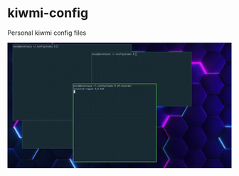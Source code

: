# kiwmi-config
Personal kiwmi config files

[![preview](./preview.gif)](https://youtu.be/gvYw3OuplUQ)
